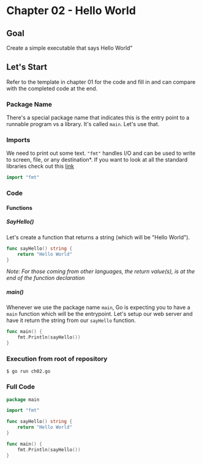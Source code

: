 # Chapter 02 - Hello World


## Goal

Create a simple executable that says Hello World"


## Let's Start

Refer to the template in chapter 01 for the code and fill in and can compare with the completed code at the end.

### Package Name
There's a special package name that indicates this is the entry point to a runnable program vs a library. It's called `main`. Let's use that.

### Imports
We need to print out some text. `"fmt"` handles I/O and can be used to write to screen, file, or any destination\*. If you want to look at all the standard libraries check out this [link](https://golang.org/pkg/)

```go
import "fmt"
```

### Code

#### Functions

##### SayHello()
Let's create a function that returns a string (which will be "Hello World").

```go
func sayHello() string {
	return "Hello World"
}
```

*Note: For those coming from other languages, the return value(s), is at the end of the function declaration*

##### main()
Whenever we use the package name `main`, Go is expecting you to have a `main` function which will be the entrypoint. Let's setup our web server and have it return the string from our `sayHello` function.

```go
func main() {
	fmt.Println(sayHello())
}

```

### Execution from root of repository

`$ go run ch02.go`


### Full Code
```go
package main

import "fmt"

func sayHello() string {
	return "Hello World"
}

func main() {
	fmt.Println(sayHello())
}
```
